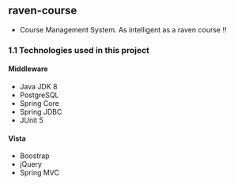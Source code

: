 ﻿
## raven-course
* Course Management System. As intelligent as a raven course !!
### 1.1 Technologies used in this project
#### Middleware
* Java JDK 8
* PostgreSQL 
* Spring Core
* Spring JDBC
* JUnit 5
#### Vista
* Boostrap
* jQuery
* Spring MVC
